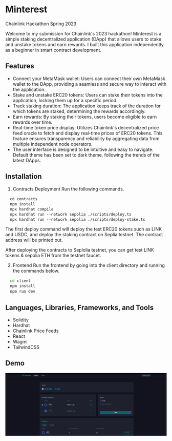 
# Minterest

Chainlink Hackathon Spring 2023

Welcome to my submission for Chainlink's 2023 hackathon! Minterest is a simple staking decentralized application (DApp) that allows users to stake and unstake tokens and earn rewards. I built this application independently as a beginner in smart contract development. 

## Features

- Connect your MetaMask wallet: Users can connect their own MetaMask wallet to the DApp, providing a seamless and secure way to interact with the application.
- Stake and unstake ERC20 tokens: Users can stake their tokens into the application, locking them up for a specific period.
- Track staking duration: The application keeps track of the duration for which tokens are staked, determining the rewards accordingly.
- Earn rewards: By staking their tokens, users become eligible to earn rewards over time.
- Real-time token price display: Utilizes Chainlink's decentralized price feed oracle to fetch and display real-time prices of ERC20 tokens. This feature ensures transparency and reliability by aggregating data from multiple independent node operators.
- The user interface is designed to be intuitive and easy to navigate. Default theme has been set to dark theme, following the trends of the latest DApps. 


## Installation

1. Contracts Deployment
Run the following commands.
``` 
  cd contracts
  npm install
  npx hardhat compile
  npx hardhat run --network sepolia ./scripts/deploy.ts 
  npx hardhat run --network sepolia ./scripts/deploy-stake.ts
```
The first deploy command will deploy the test ERC20 tokens such as LINK and USDC, and deploy the staking contract on Seplia testnet. The contract address will be printed out.

After deploying the contracts to Seplolia testnet, you can get test LINK tokens & sepolia ETH from the testnet faucet.

2. Frontend
Run the frontend by going into the client directory and running the commands below.

```bash
  cd client
  npm install
  npm run dev
```
    
## Languages, Libraries, Frameworks, and Tools

- Solidity
- Hardhat
- Chainlink Price Feeds
- React
- Wagmi
- TailwindCSS

## Demo
![alt text](https://github.com/alicesin615/minterest/blob/master/client/public/assets/images/Preview.png?raw=true)



